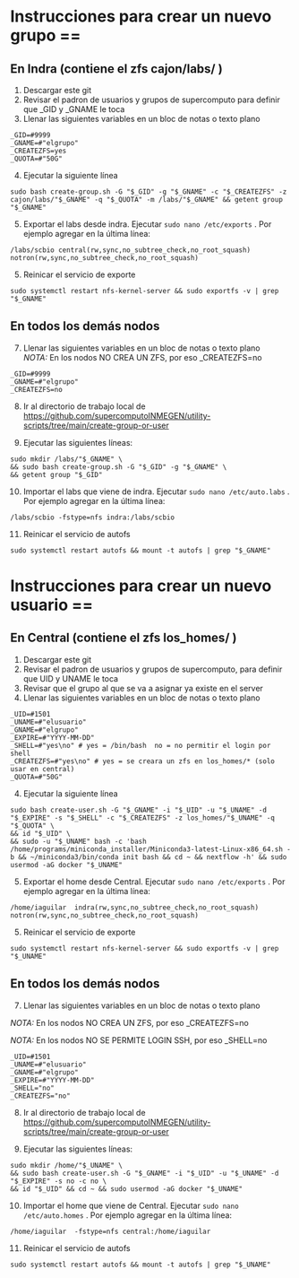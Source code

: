 # Instrucciones para crear un nuevo grupo ==  

## En Indra (contiene el zfs cajon/labs/ )

1. Descargar este git  
2. Revisar el padron de usuarios y grupos de supercomputo para definir que _GID y _GNAME le toca  
3. Llenar las siguientes variables en un bloc de notas o texto plano  

```
_GID=#9999
_GNAME=#"elgrupo"
_CREATEZFS=yes
_QUOTA=#"50G"
```

4. Ejecutar la siguiente línea

```
sudo bash create-group.sh -G "$_GID" -g "$_GNAME" -c "$_CREATEZFS" -z cajon/labs/"$_GNAME" -q "$_QUOTA" -m /labs/"$_GNAME" && getent group "$_GNAME"
```

5. Exportar el labs desde indra. Ejecutar `sudo nano /etc/exports` . Por ejemplo agregar en la última línea:    

```
/labs/scbio central(rw,sync,no_subtree_check,no_root_squash)    notron(rw,sync,no_subtree_check,no_root_squash)
```

5. Reinicar el servicio de exporte

```
sudo systemctl restart nfs-kernel-server && sudo exportfs -v | grep "$_GNAME"
```
## En todos los demás nodos

7. Llenar las siguientes variables en un bloc de notas o texto plano  
*NOTA:* En los nodos NO CREA UN ZFS, por eso _CREATEZFS=no    

```
_GID=#9999
_GNAME=#"elgrupo"
_CREATEZFS=no
```

8. Ir al directorio de trabajo local de https://github.com/supercomputoINMEGEN/utility-scripts/tree/main/create-group-or-user    

9. Ejecutar las siguientes líneas:  

```
sudo mkdir /labs/"$_GNAME" \
&& sudo bash create-group.sh -G "$_GID" -g "$_GNAME" \
&& getent group "$_GID"
```

10. Importar el labs que viene de indra. Ejecutar `sudo nano /etc/auto.labs` . Por ejemplo agregar en la última línea:    

```
/labs/scbio -fstype=nfs indra:/labs/scbio
```

11. Reinicar el servicio de autofs    

```
sudo systemctl restart autofs && mount -t autofs | grep "$_GNAME"
```

# Instrucciones para crear un nuevo usuario ==  

## En Central (contiene el zfs los_homes/ )  

1. Descargar este git  
2. Revisar el padron de usuarios y grupos de supercomputo, para definir que UID y UNAME le toca  
2. Revisar que el grupo al que se va a asignar ya existe en el server   
3. Llenar las siguientes variables en un bloc de notas o texto plano  

```
_UID=#1501
_UNAME=#"elusuario"
_GNAME=#"elgrupo"
_EXPIRE=#"YYYY-MM-DD"
_SHELL=#"yes\no" # yes = /bin/bash  no = no permitir el login por shell
_CREATEZFS=#"yes\no" # yes = se creara un zfs en los_homes/* (solo usar en central)
_QUOTA=#"50G"
```

4. Ejecutar la siguiente línea

```
sudo bash create-user.sh -G "$_GNAME" -i "$_UID" -u "$_UNAME" -d "$_EXPIRE" -s "$_SHELL" -c "$_CREATEZFS" -z los_homes/"$_UNAME" -q "$_QUOTA" \
&& id "$_UID" \
&& sudo -u "$_UNAME" bash -c 'bash /home/programs/miniconda_installer/Miniconda3-latest-Linux-x86_64.sh -b && ~/miniconda3/bin/conda init bash && cd ~ && nextflow -h' && sudo usermod -aG docker "$_UNAME"
```

5. Exportar el home desde Central. Ejecutar `sudo nano /etc/exports` . Por ejemplo agregar en la última línea:    

```
/home/iaguilar  indra(rw,sync,no_subtree_check,no_root_squash)  notron(rw,sync,no_subtree_check,no_root_squash)

```

5. Reinicar el servicio de exporte     

```
sudo systemctl restart nfs-kernel-server && sudo exportfs -v | grep "$_UNAME"
```

## En todos los demás nodos

7. Llenar las siguientes variables en un bloc de notas o texto plano  

*NOTA:* En los nodos NO CREA UN ZFS, por eso _CREATEZFS=no    

*NOTA:* En los nodos NO SE PERMITE LOGIN SSH, por eso _SHELL=no    

```
_UID=#1501
_UNAME=#"elusuario"
_GNAME=#"elgrupo"
_EXPIRE=#"YYYY-MM-DD"
_SHELL="no"
_CREATEZFS="no"
```

8. Ir al directorio de trabajo local de https://github.com/supercomputoINMEGEN/utility-scripts/tree/main/create-group-or-user    

9. Ejecutar las siguientes líneas:  

```
sudo mkdir /home/"$_UNAME" \
&& sudo bash create-user.sh -G "$_GNAME" -i "$_UID" -u "$_UNAME" -d "$_EXPIRE" -s no -c no \
&& id "$_UID" && cd ~ && sudo usermod -aG docker "$_UNAME"
```

10. Importar el home que viene de Central. Ejecutar `sudo nano /etc/auto.homes` . Por ejemplo agregar en la última línea:    

```
/home/iaguilar  -fstype=nfs central:/home/iaguilar
```

11. Reinicar el servicio de autofs    

```
sudo systemctl restart autofs && mount -t autofs | grep "$_UNAME"
```
